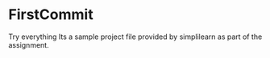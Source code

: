 # FirstCommit
Try everything
Its a sample project file provided by simplilearn as part of the assignment.
